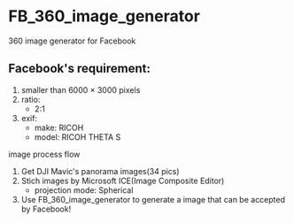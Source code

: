 # FB_360_image_generator
360 image generator for Facebook

## Facebook's requirement:
1. smaller than 6000 × 3000 pixels
1. ratio: 
    * 2:1
1. exif:
    * make: RICOH
    * model: RICOH THETA S


image process flow
1. Get DJI Mavic's panorama images(34 pics)
1. Stich images by Microsoft ICE(Image Composite Editor)
    * projection mode: Spherical
1. Use FB_360_image_generator to generate a image that can be accepted by Facebook!
